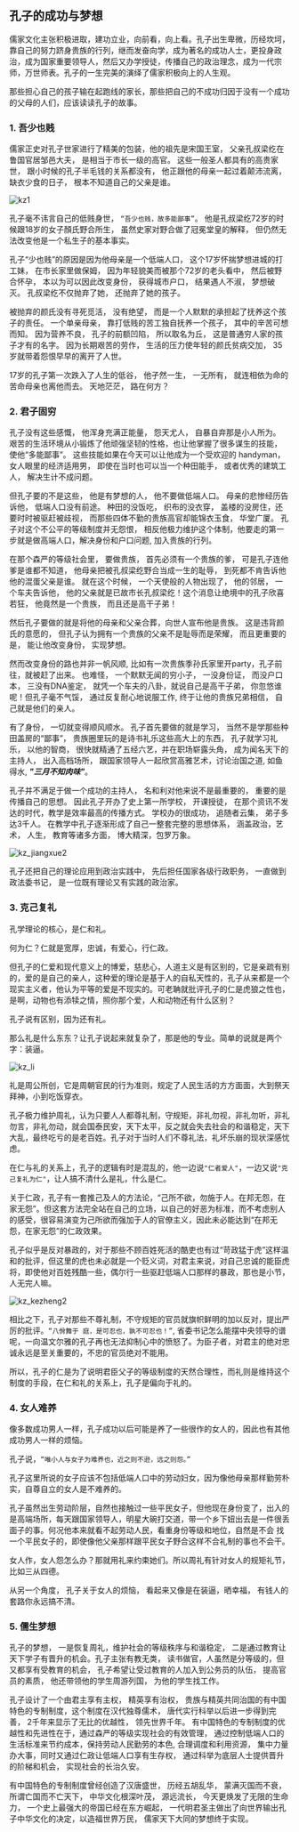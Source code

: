 ## 孔子的成功与梦想

儒家文化主张积极进取，建功立业，向前看，向上看。孔子出生卑微，历经坎坷，靠自己的努力跻身贵族的行列，继而发奋向学，成为著名的成功人士，更投身政治，成为国家重要领导人，然后又办学授徒，传播自己的政治理念，成为一代宗师，万世师表。孔子的一生完美的演绎了儒家积极向上的人生观。

那些担心自己的孩子输在起跑线的家长，那些把自己的不成功归因于没有一个成功的父母的人们，应该读读孔子的故事。

### 1. 吾少也贱
儒家正史对孔子世家进行了精美的包装，他的祖先是宋国王室， 父亲孔叔梁纥在鲁国官居邹邑大夫， 是相当于市长一级的高官。  这些一般圣人都具有的高贵家世， 跟小时候的孔子半毛钱的关系都没有， 他正跟他的母亲一起过着颠沛流离， 缺衣少食的日子， 根本不知道自己的父亲是谁。 

![kz1](_images/kz1.jpg)


孔子毫不讳言自己的低贱身世， ```“吾少也贱，故多能鄙事”```。 他是孔叔梁纥72岁的时候跟18岁的女子顏氏野合所生， 虽然史家对野合做了冠冕堂皇的解释， 但仍然无法改变他是一个私生子的基本事实。 

孔子“少也贱”的原因是因为他母亲是一个低端人口， 这个17岁怀揣梦想进城的打工妹， 在市长家里做保姆， 因为年轻貌美而被那个72岁的老头看中， 然后被野合怀孕， 本以为可以因此改变身份， 获得城市户口， 结果遇人不淑， 梦想破灭。 孔叔梁纥不仅抛弃了她， 还抛弃了她的孩子。

被抛弃的颜氏没有寻死觅活， 没有绝望， 而是一个人默默的承担起了抚养这个孩子的责任。 一个单亲母亲， 靠打低贱的苦工独自抚养一个孩子， 其中的辛苦可想而知。 因为营养不良， 孔子的前额凹陷， 所以取名为丘， 这是普通穷人家的孩子才有的名字。 因为长期艰苦的劳作， 生活的压力使年轻的颜氏贫病交加， 35岁就带着怨恨早早的离开了人世。

17岁的孔子第一次跌入了人生的低谷， 他孑然一生， 一无所有， 就连相依为命的苦命母亲也离他而去。 天地茫茫， 路在何方？

### 2. ‎君子固穷

孔子没有这些感慨， 他浑身充满正能量， 怨天尤人， 自暴自弃那是小人所为。 艰苦的生活环境从小锻炼了他顽强坚韧的性格，也让他掌握了很多谋生的技能， 使他“多能鄙事”。 这些技能如果在今天可以让他成为一个受欢迎的 handyman， 女人眼里的经济适用男， 即使在当时也可以当一个种田能手， 或者优秀的建筑工人， 解决生计不成问题。

但孔子要的不是这些， 他是有梦想的人， 他不要做低端人口。 母亲的悲惨经历告诉他， 低端人口没有前途。 种田的没饭吃， 织布的没衣穿， 盖楼的没房住，还要时时被驱赶被歧视，  而那些四体不勤的贵族高官却能锦衣玉食， 华堂广厦。 孔子对这个不公平的等级制度并无怨恨， 相反他极力维护这个体制，他要走的第一步就是做高端人口，解决身份和户口问题,  加入贵族的行列。

在那个森严的等级社会里， 要做贵族， 首先必须有一个贵族的爹， 可是孔子连他爹是谁都不知道， 他母亲把被孔叔梁纥野合当成一生的耻辱， 到死都不肯告诉他他的混蛋父亲是谁。 就在这个时候， 一个天使般的人物出现了， 他的邻居， 一个车夫告诉他， 他的父亲就是已故市长孔叔梁纥！这个消息让绝境中的孔子欣喜若狂， 他竟然是一个贵族， 而且还是高干子弟！

然后孔子要做的就是将他的母亲和父亲合葬，向世人宣布他是贵族。 这是违背颜氏的意愿的， 但孔子认为拥有一个贵族的父亲不是耻辱而是荣耀， 而且更重要的是， 能让他改变身份， 实现梦想。

然而改变身份的路也并非一帆风顺, 比如有一次贵族季孙氏家里开party，孔子前往，就被赶了出来。 也难怪， 一个默默无闻的穷小子， 一没身份证， 而没户口本， 三没有DNA鉴定， 就凭一个车夫的八卦，就说自己是高干子弟， 你忽悠谁呢！但孔子毫不气馁， 通过反复耐心地说服工作, 终于让他的贵族兄弟相信， 自己就是他们的亲人。

有了身份， 一切就变得顺风顺水。 孔子首先要做的就是学习， 当然不是学那些种田盖房的“鄙事”， 贵族圈里玩的是诗书礼乐这些高大上的东西， 孔子就学习礼乐， 以他的智商， 很快就精通了五经六艺，并在职场崭露头角， 成为闻名天下的主持人， 出入高档场所， 跟国家领导人一起欣赏高雅艺术，讨论治国之道, 如鱼得水, ***"三月不知肉味"***。

孔子并不满足于做一个成功的主持人， 名和利对他来说不是最重要的， 重要的是传播自己的思想。 因此孔子开办了史上第一所学校， 开课授徒， 在那个资讯不发达的时代，教学是效率最高的传播方式。 学校办的很成功， 追随者云集， 弟子多达3千人。 在教学中孔子逐渐形成了自己一整套完整的思想体系， 涵盖政治，艺术， 人生， 教育等诸多方面， 博大精深，包罗万象。

![kz_jiangxue2](_images/kz_jiangxue2.png)


孔子还把自己的理论应用到政治实践中， 先后担任国家各级行政职务， 一直做到政法委书记， 是一位既有理论又有实践的政治家。


### 3. ‎克己复礼
孔学理论的核心，是仁和礼。

何为仁？仁就是宽厚，忠诚，有爱心，行仁政。

但孔子的仁爱和现代意义上的博爱，慈悲心，人道主义是有区别的，它是亲疏有别的，爱的是自己的亲人，这种爱的理论是基于人的自私天性的，孔子从来都是一个现实主义者，他认为平等的爱是不现实的。可老聃就批评孔子的仁是虎狼之性也，是啊，动物也有添犊之情，照你那个爱，人和动物还有什么区别？

孔子说有区别，因为还有礼。

那么礼是什么东东？让孔子说起来就复杂了，那是他的专业。简单的说就是两个字：装逼。

![kz_li](_images/kz_li.png)


礼是周公所创，它是周朝官民的行为准则，规定了人民生活的方方面面，大到祭天拜神，小到吃饭穿衣。

孔子极力维护周礼，认为只要人人都尊礼制，守规矩，非礼勿视，非礼勿听，非礼勿言，非礼勿动，就会国泰民安，天下太平，反之就会失去社会的和谐稳定，天下大乱，最终吃亏的是老百姓。孔子对于当时人们不尊礼法，礼坏乐崩的现状深感忧虑。

在仁与礼的关系上，孔子的逻辑有时是混乱的，他一边说```"仁者爱人"```，一边又说```"克己复礼为仁"```，让人搞不清什么是礼，什么是仁。

关于仁政，孔子有一套推己及人的方法论，“己所不欲，勿施于人。在邦无怨，在家无怨”。但这套方法完全站在自己的立场，以自己的好恶为标准，而不考虑别人的感受，很容易演变为己所欲而强加于人的官僚主义，因此未必能达到“在邦无怨，在家无怨”的仁政效果。

孔子似乎是反对暴政的，对于那些不顾百姓死活的酷吏也有过“苛政猛于虎”这样温和的批评，但这里的虎也未必就是一个贬义词，对君主来说，对自己忠诚的能臣虎将，即使他对百姓残酷一些，偶尔行一些驱赶低端人口那样的暴政，那也是小节，人无完人嘛。

![kz_kezheng2](_images/kz_kezheng2.jpg)

相比之下，孔子对那些不尊礼制，不守规矩的官员就旗帜鲜明的加以反对，提出严厉的批评。```“八佾舞于 庭，是可忍也，孰不可忍也！”```, 省委书记怎么能摆中央领导的谱呢，一向温文尔雅的孔子再也无法抑制心中的愤怒了。为臣子者，对君主的绝对忠诚永远是至关重要的，不忠的官员绝对不能用。

所以，孔子的仁是为了说明君臣父子的等级制度的天然合理性，而礼则是维持这个制度的手段，在仁和礼的关系上，孔子是偏向于礼的。

### 4. ‎女人难养
像多数成功男人一样，孔子成功以后可能是养了一些很作的女人的，因此也有其他成功男人一样的烦恼。

孔子说，```“唯小人与女子为难养也，近之则不逊，远之则怨。” ```

孔子这里所说的女子应该不包括低端人口中的劳动妇女，因为像他母亲那样勤劳朴实，自尊自立的女人是不难养的。

孔子虽然出生劳动阶层，自然也接触过一些平民女子，但他现在身份变了，出入的是高端场所，每天跟国家领导人，明星大碗打交道，带一个乡下妞出去是一件很丢面子的事。何况他本来就看不起劳动人民，看重身份等级和地位，自然是不会 找一个平民女子的，即使像他父亲那样跟平民女子野合这样不合礼制的事也不会干。

女人作，女人怨怎么办？那就用礼来约束她们。所以周礼有针对女人的规矩礼节，比如三从四德。

从另一个角度， 孔子关于女人的烦恼， 看起来又像是在装逼，晒幸福， 有钱人的套路你永远搞不清。 


### 5. ‎儒生梦想
孔子的梦想， 一是恢复周礼，维护社会的等级秩序与和谐稳定， 二是通过教育让天下学子有晋升的机会。孔子主张有教无类， 读书做官，人虽然是分等级的，但又都享有受教育的机会， 孔子希望让受过教育的人加入到公务员的队伍， 提高官员的素质， 他还带领他的学生周游列国， 为他的学生找工作。  

孔子设计了一个由君主享有主权， 精英享有治权， 贵族与精英共同治国的有中国特色的专制制度，这个制度在汉代独尊儒术， 唐代实行科举以后进一步得到完善，  2千年来显示了无比的优越性， 领先世界千年。 有中国特色的专制制度的优越性和先进性在于，通过森严的等级实现社会的有效管理， 通过控制低端人口的生活标准来节约成本，保持劳动人民勤劳的本色,  合理调度和利用资源， 集中力量办大事，同时又通过仁政让低端人口享有生存权， 通过科举为底层人士提供晋升的阶梯和机会， 实现社会的长治久安。 

有中国特色的专制制度曾经创造了汉唐盛世， 历经五胡乱华， 蒙满灭国而不衰， 所谓亡国而不亡天下， 中华文化根深叶茂， 源远流长， 今天更焕发了无限的生命力， 一个史上最强大的帝国已经在东方崛起， 一代明君圣主做出了向世界输出孔子中华文化的决定，以造福世界万民， 儒家天下大同的梦想终于实现。




